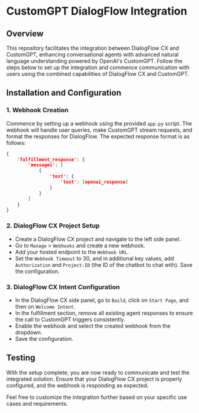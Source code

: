 # CustomGPT DialogFlow Integration

## Overview

This repository facilitates the integration between DialogFlow CX and CustomGPT, enhancing conversational agents with advanced natural language understanding powered by OpenAI's CustomGPT. Follow the steps below to set up the integration and commence communication with users using the combined capabilities of DialogFlow CX and CustomGPT.

## Installation and Configuration

### 1. Webhook Creation

Commence by setting up a webhook using the provided `app.py` script. The webhook will handle user queries, make CustomGPT stream requests, and format the responses for DialogFlow. The expected response format is as follows:

```json
{
    'fulfillment_response': {
        'messages': [
            {
                'text': {
                    'text': [openai_response]
                }
            }
        ]
    }
}
```

### 2. DialogFlow CX Project Setup

- Create a DialogFlow CX project and navigate to the left side panel.
- Go to `Manage` > `Webhooks` and create a new webhook.
- Add your hosted endpoint to the `Webhook URL`.
- Set the `Webhook Timeout` to 30, and in additional key values, add `Authorization` and `Project-ID` (the ID of the chatbot to chat with). Save the configuration.

### 3. DialogFlow CX Intent Configuration

- In the DialogFlow CX side panel, go to `Build`, click on `Start Page`, and then on `Welcome Intent`.
- In the fulfillment section, remove all existing agent responses to ensure the call to CustomGPT triggers consistently.
- Enable the webhook and select the created webhook from the dropdown.
- Save the configuration.

## Testing

With the setup complete, you are now ready to communicate and test the integrated solution. Ensure that your DialogFlow CX project is properly configured, and the webhook is responding as expected.

Feel free to customize the integration further based on your specific use cases and requirements.
